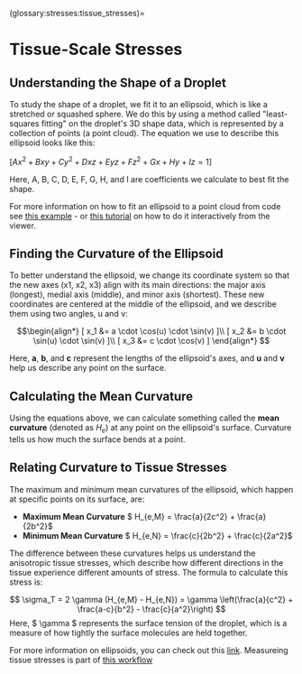 (glossary:stresses:tissue_stresses)=
# Tissue-Scale Stresses

## Understanding the Shape of a Droplet

To study the shape of a droplet, we fit it to an ellipsoid, which is like a stretched or squashed sphere. We do this by using a method called "least-squares fitting" on the droplet's 3D shape data, which is represented by a collection of points (a point cloud). The equation we use to describe this ellipsoid looks like this:

$[ Ax^2 + Bxy + Cy^2 + Dxz + Eyz + Fz^2 + Gx + Hy + Iz = 1 ]$

Here, A, B, C, D, E, F, G, H, and I are coefficients we calculate to best fit the shape.

For more information on how to fit an ellipsoid to a point cloud from code see [this example](glossary:ellipse_fitting:code) - or [this tutorial](glossary:ellipse_fitting:interactive) on how to do it interactively from the viewer.

## Finding the Curvature of the Ellipsoid

To better understand the ellipsoid, we change its coordinate system so that the new axes (x1, x2, x3) align with its main directions: the major axis (longest), medial axis (middle), and minor axis (shortest). These new coordinates are centered at the middle of the ellipsoid, and we describe them using two angles, u and v:

$$\begin{align*}
[ x_1 &= a \cdot \cos(u) \cdot \sin(v) ]\\
[ x_2 &= b \cdot \sin(u) \cdot \sin(v) ]\\
[ x_3 &= c \cdot \cos(v) ]
\end{align*}
$$

Here, **a**, **b**, and **c** represent the lengths of the ellipsoid's axes, and **u** and **v** help us describe any point on the surface.

## Calculating the Mean Curvature

Using the equations above, we can calculate something called the **mean curvature** (denoted as $H_e$) at any point on the ellipsoid's surface. Curvature tells us how much the surface bends at a point.

## Relating Curvature to Tissue Stresses

The maximum and minimum mean curvatures of the ellipsoid, which happen at specific points on its surface, are:

- **Maximum Mean Curvature** $ H_{e,M} = \frac{a}{2c^2} + \frac{a}{2b^2}$
- **Minimum Mean Curvature** $ H_{e,N} = \frac{c}{2b^2} + \frac{c}{2a^2}$

The difference between these curvatures helps us understand the anisotropic tissue stresses, which describe how different directions in the tissue experience different amounts of stress. The formula to calculate this stress is:

$$
 \sigma_T = 2 \gamma (H_{e,M} - H_{e,N}) = \gamma \left(\frac{a}{c^2} + \frac{a-c}{b^2} - \frac{c}{a^2}\right)
$$
Here, $ \gamma $ represents the surface tension of the droplet, which is a measure of how tightly the surface molecules are held together.

For more information on ellipsoids, you can check out this [link](https://mathworld.wolfram.com/Ellipsoid.html). Measureing tissue stresses is part of [this workflow](toolboxes:analyze_everything)

